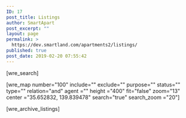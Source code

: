 ```yaml
---
ID: 17
post_title: Listings
author: SmartApart
post_excerpt: ""
layout: page
permalink: >
  https://dev.smartland.com/apartments2/listings/
published: true
post_date: 2019-02-20 07:55:42
---
```

[wre_search]

[wre_map number="100" include="" exclude="" purpose="" status="" type="" relation="and" agent ="" height ="400" fit="false" zoom="13" center ="35.652832, 139.839478" search="true" search_zoom ="20"]

[wre_archive_listings]